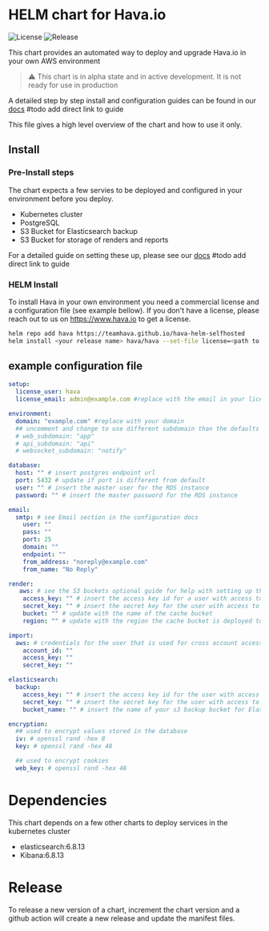 # HELM chart for Hava.io

![License](https://img.shields.io/github/license/teamhava/hava-helm-selfhosted)
![Release](https://img.shields.io/github/v/release/teamhava/hava-helm-selfhosted)

This chart provides an automated way to deploy and upgrade Hava.io in your own AWS environment

> :warning: This chart is in alpha state and in active development. It is not ready for use in production

A detailed step by step install and configuration guides can be found in our [docs](https://docs.hava.io) #todo add direct link to guide

This file gives a high level overview of the chart and how to use it only.

## Install

### Pre-Install steps

The chart expects a few servies to be deployed and configured in your environment before you deploy. 

- Kubernetes cluster
- PostgreSQL
- S3 Bucket for Elasticsearch backup
- S3 Bucket for storage of renders and reports

For a detailed guide on setting these up, please see our [docs](https://docs.hava.io) #todo add direct link to guide

### HELM Install

To install Hava in your own environment you need a commercial license and a configuration file (see example bellow).
If you don't have a license, please reach out to us on https://www.hava.io to get a license.

```sh
helm repo add hava https://teamhava.github.io/hava-helm-selfhosted
helm install <your release name> hava/hava --set-file license=<path to licensefile> -f <path to values configuration file>
```

## example configuration file

```yaml
setup:
  license_user: hava
  license_email: admin@example.com #replace with the email in your license

environment:
  domain: "example.com" #replace with your domain
  ## uncomment and change to use different subdomain than the defaults
  # web_subdomain: "app"
  # api_subdomain: "api"
  # websocket_subdomain: "notify"

database:
  host: "" # insert postgres endpoint url
  port: 5432 # update if port is different from default
  user: "" # insert the master user for the RDS instance
  password: "" # insert the master password for the RDS instance

email: 
  smtp: # see Email section in the configuration docs
    user: ""
    pass: ""
    port: 25
    domain: ""
    endpoint: ""
    from_address: "noreply@example.com"
    from_name: "No Reply"

render:
   aws: # see the S3 buckets optional guide for help with setting up the bucket and user
    access_key: "" # insert the access key id for a user with access to the cache s3 bucket
    secret_key: "" # insert the secret key for the user with access to the cache s3 bucket
    bucket: "" # update with the name of the cache bucket
    region: "" # update with the region the cache bucket is deployed to

import:
  aws: # credentials for the user that is used for cross account access in AWS
    account_id: ""
    access_key: ""
    secret_key: ""

elasticsearch:
  backup:
    access_key: "" # insert the access key id for the user with access to the cache s3 bucket
    secret_key: "" # insert the secret key for the user with access to the cache s3 bucket
    bucket_name: "" # insert the name of your s3 backup bucket for Elastic search

encryption:
  ## used to encrypt values stored in the database
  iv: # openssl rand -hex 8
  key: # openssl rand -hex 48

  ## used to encrypt cookies
  web_key: # openssl rand -hex 48
```

# Dependencies

This chart depends on a few other charts to deploy services in the kubernetes cluster

 - elasticsearch:6.8.13
 - Kibana:6.8.13

# Release

To release a new version of a chart, increment the chart version and a github action will create a new release and update the manifest files.